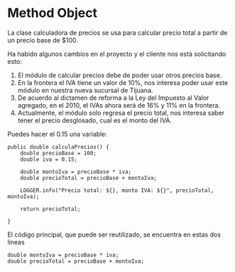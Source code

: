 # Method Object

La clase calculadora de precios se usa para calcular precio total a partir de un precio base de $100. 

Ha habido algunos cambios en el proyecto y el cliente nos está solicitando esto:

1. El módulo de calcular precios debe de poder usar otros precios base.
2. En la frontera el IVA tiene un valor de 10%, nos interesa poder usar este módulo en nuestra nueva sucursal de Tijuana.
3. De acuerdo al dictamen de reforma a la Ley del Impuesto al Valor agregado, en el 2010, el IVAs ahora será de 16% y 11% en la frontera. 
4. Actualmente, el módulo solo regresa el precio total, nos interesa saber tener el precio desglosado, cual es el monto del IVA.

Puedes hacer el 0.15 una variable:

```
public double calculaPrecios() {
    double precioBase = 100;
    double iva = 0.15;
    
    double montoIva = precioBase * iva;
    double precioTotal = precioBase + montoIva;

    LOGGER.info("Precio total: ${}, monto IVA: ${}", precioTotal, montoIva);

    return precioTotal;

}
```

El código principal, que puede ser reutilizado, se encuentra en estas dos lineas

```
double montoIva = precioBase * iva;
double precioTotal = precioBase + montoIva;
```